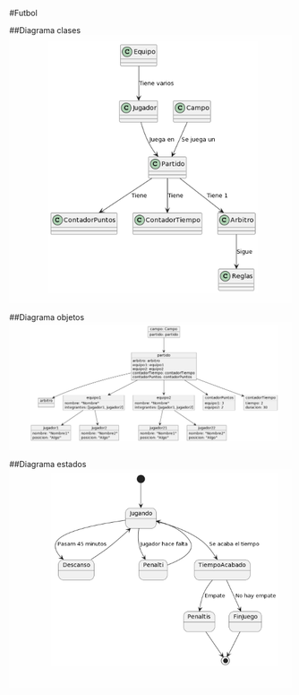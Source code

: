 #Futbol

##Diagrama clases
![Imagen](DiagramaClases.png)

##Diagrama objetos
![Imagen](DigramaObjectos.png)

##Diagrama estados
![Imagen](DiagramaEstados.png)
